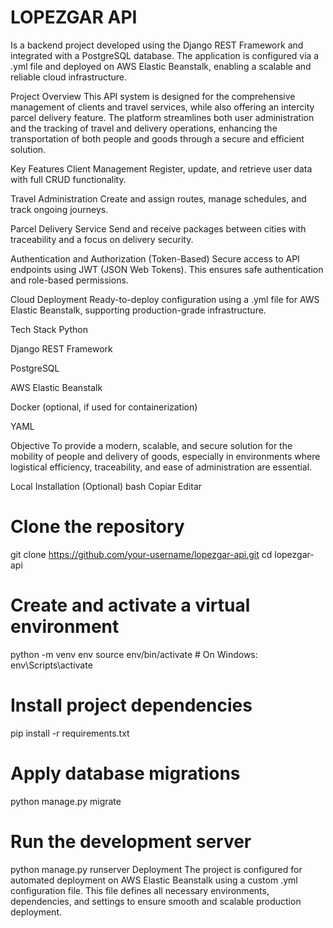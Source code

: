 # LOPEZGAR API

Is a backend project developed using the Django REST Framework and integrated with a PostgreSQL database. The application is configured via a .yml file and deployed on AWS Elastic Beanstalk, enabling a scalable and reliable cloud infrastructure.

Project Overview
This API system is designed for the comprehensive management of clients and travel services, while also offering an intercity parcel delivery feature. The platform streamlines both user administration and the tracking of travel and delivery operations, enhancing the transportation of both people and goods through a secure and efficient solution.

Key Features
Client Management
Register, update, and retrieve user data with full CRUD functionality.

Travel Administration
Create and assign routes, manage schedules, and track ongoing journeys.

Parcel Delivery Service
Send and receive packages between cities with traceability and a focus on delivery security.

Authentication and Authorization (Token-Based)
Secure access to API endpoints using JWT (JSON Web Tokens). This ensures safe authentication and role-based permissions.

Cloud Deployment
Ready-to-deploy configuration using a .yml file for AWS Elastic Beanstalk, supporting production-grade infrastructure.

Tech Stack
Python

Django REST Framework

PostgreSQL

AWS Elastic Beanstalk

Docker (optional, if used for containerization)

YAML

Objective
To provide a modern, scalable, and secure solution for the mobility of people and delivery of goods, especially in environments where logistical efficiency, traceability, and ease of administration are essential.

Local Installation (Optional)
bash
Copiar
Editar
# Clone the repository
git clone https://github.com/your-username/lopezgar-api.git
cd lopezgar-api

# Create and activate a virtual environment
python -m venv env
source env/bin/activate  # On Windows: env\Scripts\activate

# Install project dependencies
pip install -r requirements.txt

# Apply database migrations
python manage.py migrate

# Run the development server
python manage.py runserver
Deployment
The project is configured for automated deployment on AWS Elastic Beanstalk using a custom .yml configuration file. This file defines all necessary environments, dependencies, and settings to ensure smooth and scalable production deployment.
